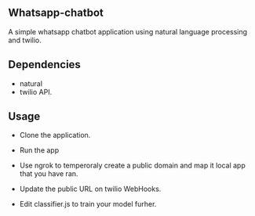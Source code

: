 ## Whatsapp-chatbot

A simple whatsapp chatbot application using natural language processing and twilio.

## Dependencies

- natural
- twilio API.

## Usage

- Clone the application.

- Run the app

- Use ngrok to temperoraly create a public domain and map it local app that you have ran.

- Update the public URL on twilio WebHooks.

- Edit classifier.js to train your model furher.
